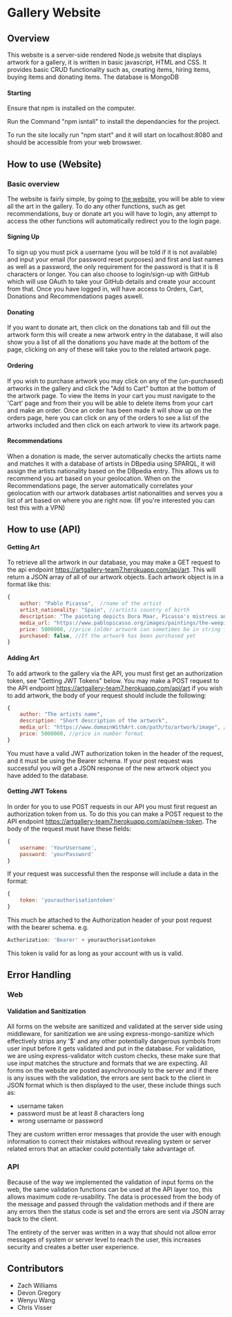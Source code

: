 # Gallery Website

## Overview
This website is a server-side rendered Node.js website that displays artwork for
a gallery, it is written in basic javascript, HTML and CSS. It provides basic
CRUD functionality such as, creating items, hiring items, buying items and donating
items. 
The database is MongoDB

#### Starting
Ensure that npm is installed on the computer.

Run the Command "npm isntall" to install the dependancies for the project.

To run the site locally run "npm start" and it will start on localhost:8080 and should be 
accessible from your web browswer.

## How to use (Website)
### Basic overview
The website is fairly simple, by going to [the website](https://artgallery-team7.herokuapp.com/), 
you will be able to view all the art in the gallery. To do any other functions, such as get recommendations,
buy or donate art you will have to login, any attempt to access the other functions will automatically
redirect you to the login page.

#### Signing Up
To sign up you must pick a username (you will be told if it is not available) and input your email
(for password reset purposes) and first and last names as well as a password, the only requirement
for the password is that it is 8 characters or longer. 
You can also choose to login/sign-up with GitHub which will use OAuth to take your GitHub details and 
create your account from that.
Once you have logged in, will have access to Orders, Cart, Donations and Recommendations pages aswell.

#### Donating
If you want to donate art, then click on the donations tab and fill out the artwork form this will create 
a new artwork entry in the database, it will also show you a list of all the donations you have made at
the bottom of the page, clicking on any of these will take you to the related artwork page.

#### Ordering
If you wish to purchase artwork you may click on any of the (un-purchased) artworks in the gallery
and click the "Add to Cart" button at the bottom of the artwork page. To view the items in your
cart you must navigate to the 'Cart' page and from their you will be able to delete items from your
cart and make an order. Once an order has been made it will show up on the orders page, here you can
click on any of the orders to see a list of the artworks included and then click on each artwork to 
view its artwork page.

#### Recommendations
When a donation is made, the server automatically checks the artists name and matches it with a database
of artists in DBpedia using SPARQL, it will assign the artists nationality based on the DBpedia entry. 
This allows us to recommend you art based on your geolocation. When on the Recommendations page, the server
automatically correlates your geolocation with our artwork databases artist nationalities and serves you a 
list of art based on where you are right now. (If you're interested you can test this with a VPN)

## How to use (API)
#### Getting Art
To retrieve all the artwork in our database, you may make a GET request to the api endpoint 
https://artgallery-team7.herokuapp.com/api/art. This will return a JSON array of all of our artwork objects.
Each artwork object is in a format like this:
```javascript
{
    author: "Pablo Picasso",  //name of the artist
    artist_nationality: "Spain", //artists country of birth
    description: "The painting depicts Dora Maar, Picasso's mistress and muse.", //Short description of art
    media_url: "https://www.pablopicasso.org/images/paintings/the-weeping-woman.jpg", //image url
    price: 5000000, //price (older artwork can sometimes be in string format)
    purchased: false, //If the artwork has been purchased yet
}
```

#### Adding Art
To add artwork to the gallery via the API, you must first get an authorization token, see "Getting JWT Tokens"
below.
You may make a POST request to the API endpoint https://artgallery-team7.herokuapp.com/api/art if you wish to
add artwork, the body of your request should include the following:
```javascript
{
    author: "The artists name", 
    description: "Short description of the artwork",
    media_url: "https://www.domainWithArt.com/path/to/artwork/image", //image url
    price: 5000000, //price in number format
}
```
You must have a valid JWT authorization token in the header of the request, and it must be using the Bearer 
schema. If your post request was successful you will get a JSON response of the new artwork object 
you have added to the database.

#### Getting JWT Tokens
In order for you to use POST requests in our API you must first request an authorization token from us.
To do this you can make a POST request to the API endpoint https://artgallery-team7.herokuapp.com/api/new-token.
The body of the request must have these fields:
```javascript
{
    username: 'YourUsername', 
    password: 'yourPassword'
}
```
If your request was successful then the response will include a data in the format:
```javascript
{
    token: 'yourauthorisationtoken'
}
```
This much be attached to the Authorization header of your post request with the 
bearer schema. 
e.g.
```javascript
Authorization: 'Bearer' + yourauthorisationtoken
```
This token is valid for as long as your account with us is valid.

## Error Handling

### Web

#### Validation and Sanitization
All forms on the website are sanitized and validated at the server side using middleware, for sanitization
we are using express-mongo-sanitize which effectively strips any '$' and any other potentially dangerous
symbols from user input before it gets validated and put in the database. 
For validation, we are using express-validator witch custom checks, these make sure that use input matches
the structure and formats that we are expecting. All forms on the website are posted asynchronously to the
server and if there is any issues with the validation, the errors are sent back to the client in JSON format
which is then displayed to the user, these include things such as:
* username taken
* password must be at least 8 characters long
* wrong username or password

They are custom written error messages that provide the user with enough information to correct their mistakes
without revealing system or server related errors that an attacker could potentially take advantage of.

### API
Because of the way we implemented the validation of input forms on the web, the same validation functions 
can be used at the API layer too, this allows maximum code re-usability. The data is processed from the 
body of the message and passed through the validation methods and if there are any errors then the status 
code is set and the errors are sent via JSON array back to the client.

The entirety of the server was written in a way that should not allow error messages of system or server level
to reach the user, this increases security and creates a better user experience.

## Contributors
- Zach Williams
- Devon Gregory
- Wenyu Wang
- Chris Visser 

